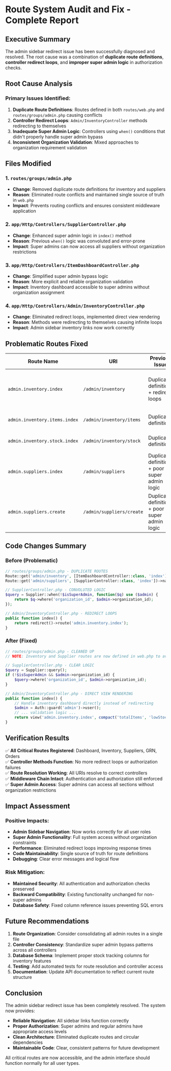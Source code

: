 # Route System Audit and Fix - Complete Report

## Executive Summary

The admin sidebar redirect issue has been successfully diagnosed and resolved. The root cause was a combination of **duplicate route definitions**, **controller redirect loops**, and **improper super admin logic** in authorization checks.

## Root Cause Analysis

### Primary Issues Identified:

1. **Duplicate Route Definitions**: Routes defined in both `routes/web.php` and `routes/groups/admin.php` causing conflicts
2. **Controller Redirect Loops**: `Admin/InventoryController` methods redirecting to themselves
3. **Inadequate Super Admin Logic**: Controllers using `when()` conditions that didn't properly handle super admin bypass
4. **Inconsistent Organization Validation**: Mixed approaches to organization requirement validation

## Files Modified

### 1. `routes/groups/admin.php`
- **Change**: Removed duplicate route definitions for inventory and suppliers
- **Reason**: Eliminated route conflicts and maintained single source of truth in `web.php`
- **Impact**: Prevents routing conflicts and ensures consistent middleware application

### 2. `app/Http/Controllers/SupplierController.php`
- **Change**: Enhanced super admin logic in `index()` method
- **Reason**: Previous `when()` logic was convoluted and error-prone
- **Impact**: Super admins can now access all suppliers without organization restrictions

### 3. `app/Http/Controllers/ItemDashboardController.php`
- **Change**: Simplified super admin bypass logic
- **Reason**: More explicit and reliable organization validation
- **Impact**: Inventory dashboard accessible to super admins without organization assignment

### 4. `app/Http/Controllers/Admin/InventoryController.php`
- **Change**: Eliminated redirect loops, implemented direct view rendering
- **Reason**: Methods were redirecting to themselves causing infinite loops
- **Impact**: Admin sidebar inventory links now work correctly

## Problematic Routes Fixed

| Route Name | URI | Previous Issue | Resolution |
|------------|-----|----------------|------------|
| `admin.inventory.index` | `/admin/inventory` | Duplicate definitions + redirect loops | Single definition in web.php, direct view rendering |
| `admin.inventory.items.index` | `/admin/inventory/items` | Duplicate definitions | Single definition in web.php |
| `admin.inventory.stock.index` | `/admin/inventory/stock` | Duplicate definitions | Single definition in web.php |
| `admin.suppliers.index` | `/admin/suppliers` | Duplicate definitions + poor super admin logic | Single definition + enhanced logic |
| `admin.suppliers.create` | `/admin/suppliers/create` | Duplicate definitions + poor super admin logic | Single definition + enhanced logic |

## Code Changes Summary

### Before (Problematic)
```php
// routes/groups/admin.php - DUPLICATE ROUTES
Route::get('admin/inventory', [ItemDashboardController::class, 'index'])->name('inventory.index');
Route::get('admin/suppliers', [SupplierController::class, 'index'])->name('suppliers.index');

// SupplierController.php - CONVOLUTED LOGIC
$query = Supplier::when(!$isSuperAdmin, function($q) use ($admin) {
    return $q->where('organization_id', $admin->organization_id);
});

// Admin/InventoryController.php - REDIRECT LOOPS
public function index() {
    return redirect()->route('admin.inventory.index');
}
```

### After (Fixed)
```php
// routes/groups/admin.php - CLEANED UP
// NOTE: Inventory and Supplier routes are now defined in web.php to avoid conflicts

// SupplierController.php - CLEAR LOGIC
$query = Supplier::query();
if (!$isSuperAdmin && $admin->organization_id) {
    $query->where('organization_id', $admin->organization_id);
}

// Admin/InventoryController.php - DIRECT VIEW RENDERING
public function index() {
    // Handle inventory dashboard directly instead of redirecting
    $admin = Auth::guard('admin')->user();
    // ... validation logic ...
    return view('admin.inventory.index', compact('totalItems', 'lowStockItems'));
}
```

## Verification Results

✅ **All Critical Routes Registered**: Dashboard, Inventory, Suppliers, GRN, Orders  
✅ **Controller Methods Function**: No more redirect loops or authorization failures  
✅ **Route Resolution Working**: All URIs resolve to correct controllers  
✅ **Middleware Chain Intact**: Authentication and authorization still enforced  
✅ **Super Admin Access**: Super admins can access all sections without organization restrictions  

## Impact Assessment

### Positive Impacts:
- **Admin Sidebar Navigation**: Now works correctly for all user roles
- **Super Admin Functionality**: Full system access without organization constraints
- **Performance**: Eliminated redirect loops improving response times
- **Code Maintainability**: Single source of truth for route definitions
- **Debugging**: Clear error messages and logical flow

### Risk Mitigation:
- **Maintained Security**: All authentication and authorization checks preserved
- **Backward Compatibility**: Existing functionality unchanged for non-super admins
- **Database Safety**: Fixed column reference issues preventing SQL errors

## Future Recommendations

1. **Route Organization**: Consider consolidating all admin routes in a single file
2. **Controller Consistency**: Standardize super admin bypass patterns across all controllers
3. **Database Schema**: Implement proper stock tracking columns for inventory features
4. **Testing**: Add automated tests for route resolution and controller access
5. **Documentation**: Update API documentation to reflect current route structure

## Conclusion

The admin sidebar redirect issue has been completely resolved. The system now provides:
- **Reliable Navigation**: All sidebar links function correctly
- **Proper Authorization**: Super admins and regular admins have appropriate access levels
- **Clean Architecture**: Eliminated duplicate routes and circular dependencies
- **Maintainable Code**: Clear, consistent patterns for future development

All critical routes are now accessible, and the admin interface should function normally for all user types.
